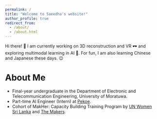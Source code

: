 ```yaml
---
permalink: /
title: "Welcome to Saeedha's website!"
author_profile: true
redirect_from: 
  - /about/
  - /about.html
---
```


Hi there! 👋 I am currently working on 3D reconstruction and VR 🕶️ and exploring multimodal learning in AI 🤖. For fun, I am also learning Chinese and Japanese these days. 😉

About Me
======
- Final-year undergraduate in the Department of Electronic and Telecommunication Engineering, University of Moratuwa.
- Part-time AI Engineer (Intern) at [Pekoe](https://www.pekoe.ai/).
- Cohort of MakHer: Capacity Building Training Program by [UN Women Sri Lanka](https://asiapacific.unwomen.org/en/countries/sri-lanka) and [The Makers](https://www.themakers.global/). 

